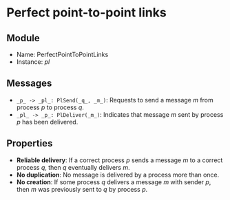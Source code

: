 # Perfect point-to-point links

## Module
 - Name: PerfectPointToPointLinks
 - Instance: _pl_

## Messages

 - `_p_ -> _pl_: PlSend(_q_, _m_)`: Requests to send a message _m_ from process _p_ to process _q_.
 - `_pl_ -> _p_: PlDeliver(_m_)`: Indicates that message _m_ sent by process _p_ has been delivered.  

## Properties

 - **Reliable delivery**: If a correct process _p_ sends a message _m_ to a correct process _q_, then _q_ eventually delivers _m_.
 - **No duplication**: No message is delivered by a process more than once.
 - **No creation**: If some process _q_ delivers a message _m_ with sender _p_, then _m_ was previously sent to _q_ by process _p_.